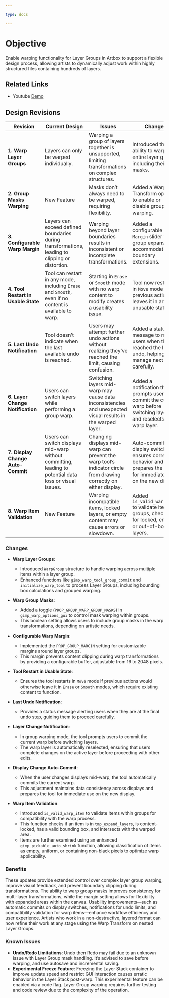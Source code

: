 ```yaml
---

type: docs

---
```


# Objective

Enable warping functionality for Layer Groups in Artbox to support a flexible design process, allowing artists to dynamically adjust work within highly structured files containing hundreds of layers.

## Related Links

- Youtube [Demo](https://youtu.be/nUbQFMhGr1s)

## Design Revisions

| **Revision**                   | **Current Design**                                                                                  | **Issues**                                                                                             | **Changes**                                                                                                         |
|--------------------------------|----------------------------------------------------------------------------------------------------|--------------------------------------------------------------------------------------------------------|----------------------------------------------------------------------------------------------------------------------|
| **1. Warp Layer Groups**       | Layers can only be warped individually.                                                            | Warping a group of layers together is unsupported, limiting transformations on complex structures.     | Introduced the ability to warp entire layer groups, including their masks.                                          |
| **2. Group Masks Warping**     | New Feature                                                                                         | Masks don’t always need to be warped, requiring flexibility.                                           | Added a Warp Transform option to enable or disable group mask warping.                                               |
| **3. Configurable Warp Margin**| Layers can exceed defined boundaries during transformations, leading to clipping or distortion.    | Warping beyond layer boundaries results in inconsistent or incomplete transformations.                 | Added a configurable `Margin` slider for group expansion to accommodate boundary extensions.                        |
| **4. Tool Restart in Usable State** | Tool can restart in any mode, including `Erase` and `Smooth`, even if no content is available to warp. | Starting in `Erase` or `Smooth` mode with no warp content to modify creates a usability issue.        | Tool now restarts in `Move` mode if the previous action leaves it in an unusable state.                             |
| **5. Last Undo Notification**       | Tool doesn’t indicate when the last available undo is reached.                                      | Users may attempt further undo actions without realizing they’ve reached the limit, causing confusion. | Added a status message to notify users when they’ve reached the last undo, helping them manage next steps carefully. |
| **6. Layer Change Notification**    | Users can switch layers while performing a group warp.                                          | Switching layers mid-warp may cause data inconsistencies and unexpected visual results in the warped layer. | Added a notification that prompts users to commit the current warp before switching layers and reselects the warp layer. |
| **7. Display Change Auto-Commit**   | Users can switch displays mid-warp without committing, leading to potential data loss or visual issues. | Changing displays mid-warp can prevent the warp tool’s indicator circle from drawing correctly on either display. | Auto-commit on display switch ensures correct behavior and prepares the tool for immediate use on the new display.   |
| **8. Warp Item Validation**         | New Feature                                                                                       | Warping incompatible items, locked layers, or empty content may cause errors or slowdown.              | Added `is_valid_warp_item` to validate items in groups, checking for locked, empty, or out-of-bounds layers.       |

### Changes

- **Warp Layer Groups**:
   - Introduced `WarpGroup` structure to handle warping across multiple items within a layer group.
   - Enhanced functions like `gimp_warp_tool_group_commit` and `initialize_warp_tool` to process Layer Groups, including bounding box calculations and grouped warping.

- **Warp Group Masks**:
   - Added a toggle (`PROP_GROUP_WARP_GROUP_MASKS`) in `gimp_warp_options_gui` to control mask warping within groups.
   - This boolean setting allows users to include group masks in the warp transformations, depending on artistic needs.

- **Configurable Warp Margin**:
   - Implemented the `PROP_GROUP_MARGIN` setting for customizable margins around layer groups.
   - This margin prevents content clipping during warp transformations by providing a configurable buffer, adjustable from 16 to 2048 pixels.

- **Tool Restart in Usable State**:
   - Ensures the tool restarts in `Move` mode if previous actions would otherwise leave it in `Erase` or `Smooth` modes, which require existing content to function.

- **Last Undo Notification**:
   - Provides a status message alerting users when they are at the final undo step, guiding them to proceed carefully.

- **Layer Change Notification**:
   - In group warping mode, the tool prompts users to commit the current warp before switching layers.
   - The warp layer is automatically reselected, ensuring that users complete changes on the active layer before proceeding with other edits.

- **Display Change Auto-Commit**:
   - When the user changes displays mid-warp, the tool automatically commits the current warp.
   - This adjustment maintains data consistency across displays and prepares the tool for immediate use on the new display.

- **Warp Item Validation**:
   - Introduced `is_valid_warp_item` to validate items within groups for compatibility with the warp process.
   - This function checks if an item is in `tmp_expand_layers`, is content-locked, has a valid bounding box, and intersects with the warped area.
   - Items are further examined using an enhanced `gimp_pickable_auto_shrink` function, allowing classification of items as empty, uniform, or containing non-black pixels to optimize warp applicability.

### **Benefits**

These updates provide extended control over complex layer group warping, improve visual feedback, and prevent boundary clipping during transformations. The ability to warp group masks improves consistency for multi-layer transformations, while the margin setting allows for flexibility with expanded areas within the canvas. Usability improvements—such as automatic commits on display switches, notifications for undo limits, and compatibility validation for warp items—enhance workflow efficiency and user experience. Artists who work in a non-destructive, layered format can now refine their work at any stage using the Warp Transform on nested Layer Groups.

### Known Issues

- **Undo/Redo Limitations**: Undo then Redo may fail due to an unknown issue with Layer Group mask handling. It’s advised to save before warping, and use autosave and incremental saving.
- **Experimental Freeze Feature**: Freezing the Layer Stack container to improve update speed and restrict GUI interaction causes erratic behavior in the Layer Stack post-warp. This experimental feature can be enabled via a code flag. Layer Group warping requires further testing and code review due to the complexity of the operation.

